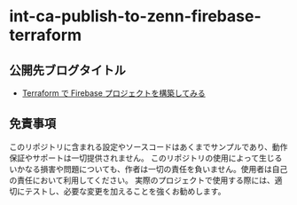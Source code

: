# int-ca-publish-to-zenn-firebase-terraform
## 公開先ブログタイトル
- [Terraform で Firebase プロジェクトを構築してみる](https://zenn.dev/cloud_ace/articles/b791cce386d523)

## 免責事項
このリポジトリに含まれる設定やソースコードはあくまでサンプルであり、動作保証やサポートは一切提供されません。
このリポジトリの使用によって生じるいかなる損害や問題についても、作者は一切の責任を負いません。使用者は自己の責任において利用してください。
実際のプロジェクトで使用する際には、適切にテストし、必要な変更を加えることを強くお勧めします。
